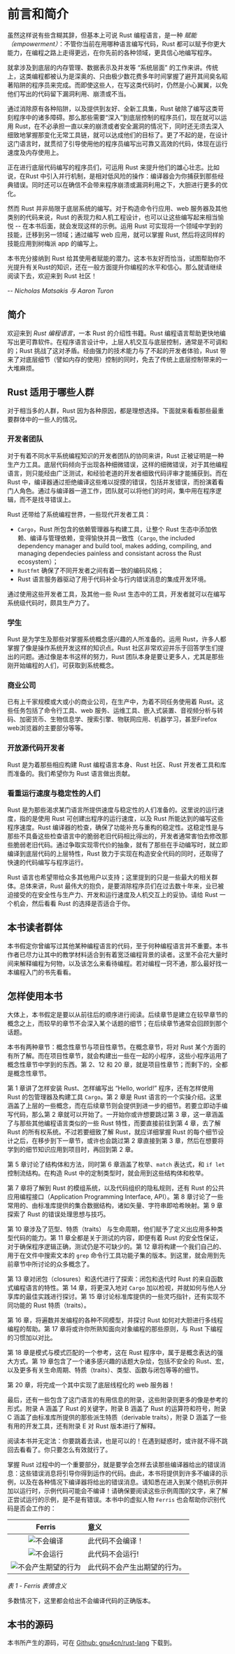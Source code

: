 # 前言和简介

虽然这样说有些含糊其辞，但基本上可说 Rust 编程语言，是一种 *赋能（empowerment）*：不管你当前在用哪种语言编写代码，Rust 都可以赋予你更大能力，在编程之路上走得更远，在你先前的各种领域，更具信心地编写程序。

就拿涉及到底层的内存管理、数据表示及并发等 “系统层面” 的工作来讲。传统上，这类编程都被认为是深奥的、只由极少数花费多年时间掌握了避开其间臭名昭著陷阱的程序员来完成。而即使这些人，在写这类代码时，仍然是小心翼翼，以免他们写出的代码留下漏洞利用、崩溃或不当。

通过消除原有各种陷阱，以及提供到友好、全新工具集，Rust 破除了编写这类苛刻程序中的诸多障碍。那么那些需要“深入”到底层控制的程序员们，现在就可以运用 Rust，在不必承担一直以来的崩溃或者安全漏洞的情况下，同时还无须去深入细致地掌握那变化无常工具链，就可以达成他们的目标了。更了不起的是，在设计这门语言时，就贯彻了引导使用他的程序员编写出可靠又高效的代码，体现在运行速度及内存使用上。

正在进行底层代码编写的程序员们，可运用 Rust 来提升他们的雄心壮志。比如说，在Rust 中引入并行机制，是相对低风险的操作：编译器会为你捕获到那些经典错误。同时还可以在确信不会带来程序崩溃或漏洞利用之下，大胆进行更多的优化。

然而 Rust 并非局限于底层系统的编写。对于构造命令行应用、web 服务器及其他类别的代码来说，Rust 的表现力和人机工程设计，也可以让这些编写起来相当愉悦 -- 在本书后面，就会发现这样的示例。运用 Rust 可实现将一个领域中学到的技能，迁移到另一领域；通过编写 web 应用，就可以掌握 Rust, 然后将这同样的技能应用到树梅派 app 的编写上。

本书充分接纳到 Rust 给其使用者赋能的潜力。这本书友好而恰当，试图帮助你不光提升有关Rust的知识，还在一般方面提升你编程的水平和信心。那么就请继续阅读下去，欢迎来到 Rust 社区！

-- *Nicholas Matsakis 与 Aaron Turon*

## 简介

欢迎来到 *Rust 编程语言*，一本 Rust 的介绍性书籍。Rust 编程语言帮助更快地编写出更可靠软件。在程序语言设计中，上层人机交互与底层控制，通常是不可调和的；Rust 挑战了这对矛盾。经由强力的技术能力与了不起的开发者体验，Rust 带来了对底层细节（譬如内存的使用）控制的同时，免去了传统上底层控制带来的一大堆麻烦。

## Rust 适用于哪些人群

对于相当多的人群，Rust 因为各种原因，都是理想选择。下面就来看看那些最重要群体中的一些人的情况。

### 开发者团队

对于有着不同水平系统编程知识的开发者团队的协同来讲，Rust 正被证明是一种生产力工具。底层代码倾向于出现各种细微错误，这样的细微错误，对于其他编程语言，则只能经由广泛测试，和经验老道的开发者细致代码评审才能捕获到。而在 Rust 中，编译器通过拒绝编译这些难以捉摸的错误，包括并发错误，而扮演着看门人角色。通过与编译器一道工作，团队就可以将他们的时间，集中用在程序逻辑，而不是找寻错误上。

Rust 还带给了系统编程世界，一些现代开发者工具：

- `Cargo`，Rust 所包含的依赖管理器与构建工具，让整个 Rust 生态中添加依赖、编译与管理依赖，变得愉快并具一致性（`Cargo`, the included dependency manager and build tool, makes adding, compiling, and managing dependecies painless and consistant across the Rust ecosystem）；
- `Rustfmt` 确保了不同开发者之间有着一致的编码风格；
- Rust 语言服务器驱动了用于代码补全与行内错误消息的集成开发环境。

通过使用这些开发者工具，及其他一些 Rust 生态中的工具，开发者就可以在编写系统级代码时，颇具生产力了。

### 学生

Rust 是为学生及那些对掌握系统概念感兴趣的人所准备的。运用 Rust，许多人都掌握了像是操作系统开发这样的知识点。Rust 社区非常欢迎并乐于回答学生们提出的问题。通过像是本书这样的努力，Rust 团队本身是要让更多人，尤其是那些刚开始编程的人们，可获取到系统概念。


### 商业公司

已有上千家规模或大或小的商业公司，在生产中，为着不同任务使用着 Rust。这些任务包括了命令行工具、web 服务、运维工具、嵌入式装置、音视频分析与转码、加密货币、生物信息学、搜索引擎、物联网应用、机器学习，甚至Firefox web浏览器的主要部分等等。

### 开放源代码开发者

Rust 是为着那些相应构建 Rust 编程语言本身、Rust 社区、Rust 开发者工具和库而准备的。我们希望你为 Rust 语言做出贡献。

### 看重运行速度与稳定性的人们

Rust 是为那些渴求某门语言所提供速度与稳定性的人们准备的。这里说的运行速度，指的是使用 Rust 可创建出程序的运行速度，以及 Rust 所能达到的编写这些程序速度。Rust 编译器的检查，确保了功能补充与重构的稳定性。这稳定性是与那些不具备这些检查语言中的脆弱老旧代码相比得出的，开发者通常害怕去修改那些脆弱老旧代码。通过争取实现零代价的抽象，就有了那些在手动编写时，就立即编译到底层代码的上层特性，Rust 致力于实现在构造安全代码的同时，还取得了快速的代码编写与程序运行。

Rust 语言也希望带给众多其他用户以支持；这里提到的只是一些最大的相关群体。总体来讲，Rust 最伟大的抱负，是要消除程序员们在过去数十年来，业已被迫接受的在安全性与生产力、开发和运行速度及人机交互上的妥协。请给 Rust 一个机会，然后看看 Rust 的选择是否适合于你。

## 本书读者群体

本书假定你曾编写过其他某种编程语言的代码，至于何种编程语言并不重要。本书作者已尽力让其中的教学材料适合到有着宽泛编程背景的读者。这里不会花大量时间来解释编程为何物，以及该怎么来看待编程。若对编程一窍不通，那么最好找一本编程入门的书先看看。

## 怎样使用本书

大体上，本书假定是要以从前往后的顺序进行阅读。后续章节是建立在较早章节的概念之上，而较早的章节不会深入某个话题的细节；在后续章节通常会回顾到那个话题。

本书有两种章节：概念性章节与项目性章节。在概念章节，将对 Rust 某个方面的有所了解。而在项目性章节，就会构建出一些在一起的小程序，这些小程序运用了概念性章节中学到的东西。第 2、12 和 20 章，就是项目性章节；而剩下的，全都是概念性章节。

第 1 章讲了怎样安装 Rust、怎样编写出 “Hello, world!” 程序，还有怎样使用 Rust 的包管理器及构建工具 `Cargo`。第 2 章是 Rust 语言的一个实操介绍。这里涵盖了上层的一些概念，而在后续章节则会提供到进一步的细节。若要立即动手编写代码，那么第 2 章就可以开始了。一开始你或许想要跳过第 3 章，这一章涵盖了与那些其他编程语言类似的一些 Rust 特性，而要直接前往到第 4 章，去了解 Rust 的所有权系统。不过若要细致了解 Rust，就应详细掌握 Rust 的每个细节设计之后，在移步到下一章节，或许也会跳过第 2 章直接到第 3 章，然后在想要将学到的细节知识应用到项目时，再回到第 2 章。

第 5 章讨论了结构体和方法，同时第 6 章涵盖了枚举、`match` 表达式，和 `if let` 控制流结构。在构造 Rust 中的定制类型时，就会用到这些结构体和枚举。

第 7 章将了解到 Rust 的模组系统，以及代码组织的隐私规则，还有 Rust 的公共应用编程接口（Application Programming Interface, API）。第 8 章讨论了一些常用的、由标准库提供的集合数据结构，诸如矢量、字符串即哈希映射。第 9 章探索了 Rust 的错误处理思想与技巧。

第 10 章涉及了范型、特质（traits） 与生命周期，他们赋予了定义出应用多种类型代码的能力。第 11 章全都是关于测试的内容，即便有着 Rust 的安全性保证，对于确保程序逻辑正确，测试仍是不可缺少的。第 12 章将构建一个我们自己的、用于在文件中搜索文本的 `grep` 命令行工具功能子集的版本。到这里，就会用到先前章节中所讨论的众多概念了。

第 13 章对闭包（closures）和迭代进行了探索：闭包和迭代时 Rust 的来自函数式编程语言的特性。第 14 章，将更深入地对 `Cargo` 加以检视，并就如何与他人分享库的最佳实践进行探讨。第 15 章讨论标准库提供的一些灵巧指针，还有实现不同功能的 Rust 特质（traits）。

第 16 章，将遍数并发编程的各种不同模型，并探讨 Rust 如何对大胆进行多线程编程的帮助。第 17 章将或许你所熟知面向对象编程的那些原则，与 Rust 下编程的习惯加以对比。

第 18 章是模式与模式匹配的一个参考，这在 Rust 程序中，属于是概念表达的强大方式。第 19 章包含了一个诸多感兴趣的话题大杂烩，包括不安全的 Rust、宏，以及更多有关生命周期、特质（traits）、类型、函数与闭包等等的细节。

第 20 章，将完成一个其中实现了底层线程化的 web 服务器！

最后，还有一些包含了这门语言的有用信息的附录，这些附录则更多的像是参考的形式。附录 A 涵盖了 Rust 的关键字，附录 B 涵盖了 Rust 的运算符和符号，附录 C 涵盖了由标准库所提供的那些派生特质（derivable traits），附录 D 涵盖了一些有用的开发工具，还有附录 E 对 Rust 版本进行了解释。

阅读本书并无定法：你要跳着去读，也是可以的！在遇到疑惑时，或许就不得不跳回去看看了。你只要怎么有效就行了。

掌握 Rust 过程中的一个重要部分，就是要学会怎样去读那些编译器给出的错误消息：这些错误消息将引导你得到运作的代码。由此，本书将提供到许多不编译的示例，以及在各种情况下编译器将给出的错误消息。请知悉在进入到某个随机示例并加以运行时，示例代码可能会不编译！请确保要阅读这些示例周围的文字，来了解正尝试运行的示例，是不是有错误。本书中的虚拟人物 `Ferris` 也会帮助你识别代码是否会工作的：

| Ferris | 意义 |
| :-: | :- |
| ![不会编译](images/Ch00_01.svg) | 此代码不会编译！ |
| ![不会运行](images/Ch00_02.svg) | 此代码不会运行! |
| ![不会产生期望的行为](images/Ch00_03.svg) | 此代码不会产生出期望的行为。 |

*表 1 - Ferris 表情含义*

多数情况下，这里都会给出不会编译代码的正确版本。

## 本书的源码

本书所产生的源码，可在 [Github: gnu4cn/rust-lang](https://github.com/gnu4cn/rust-lang) 下载到。
